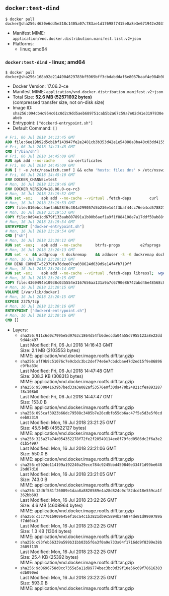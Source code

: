 ## `docker:test-dind`

```console
$ docker pull docker@sha256:4630e6dd5e318c1405a07c783ae1d17698f7415e0a8e3e671942e203fd8f3478
```

-	Manifest MIME: `application/vnd.docker.distribution.manifest.list.v2+json`
-	Platforms:
	-	linux; amd64

### `docker:test-dind` - linux; amd64

```console
$ docker pull docker@sha256:168b92e2144904629783bf5969bff3cbdabddaf6e8037baaf4e984b98d03f68f
```

-	Docker Version: 17.06.2-ce
-	Manifest MIME: `application/vnd.docker.distribution.manifest.v2+json`
-	Total Size: **52.6 MB (52571692 bytes)**  
	(compressed transfer size, not on-disk size)
-	Image ID: `sha256:094cb4c954c61c0d2c9dd5aeb689751cab5b2a67c59a7e02d41e3197830eabeb`
-	Entrypoint: `["dockerd-entrypoint.sh"]`
-	Default Command: `[]`

```dockerfile
# Fri, 06 Jul 2018 14:13:45 GMT
ADD file:6ee19b92d5cb1bf143947fe2e2481cb3b353d42e1e54888a8ba48c03dd4155f2 in / 
# Fri, 06 Jul 2018 14:13:45 GMT
CMD ["/bin/sh"]
# Fri, 06 Jul 2018 14:45:09 GMT
RUN apk add --no-cache 		ca-certificates
# Fri, 06 Jul 2018 14:45:09 GMT
RUN [ ! -e /etc/nsswitch.conf ] && echo 'hosts: files dns' > /etc/nsswitch.conf
# Fri, 06 Jul 2018 14:45:10 GMT
ENV DOCKER_CHANNEL=test
# Mon, 16 Jul 2018 23:19:46 GMT
ENV DOCKER_VERSION=18.06.0-ce-rc3
# Mon, 16 Jul 2018 23:19:52 GMT
RUN set -ex; 	apk add --no-cache --virtual .fetch-deps 		curl 		tar 	; 		apkArch="$(apk --print-arch)"; 	case "$apkArch" in 		x86_64) dockerArch='x86_64' ;; 		armhf) dockerArch='armel' ;; 		aarch64) dockerArch='aarch64' ;; 		ppc64le) dockerArch='ppc64le' ;; 		s390x) dockerArch='s390x' ;; 		*) echo >&2 "error: unsupported architecture ($apkArch)"; exit 1 ;;	esac; 		if ! curl -fL -o docker.tgz "https://download.docker.com/linux/static/${DOCKER_CHANNEL}/${dockerArch}/docker-${DOCKER_VERSION}.tgz"; then 		echo >&2 "error: failed to download 'docker-${DOCKER_VERSION}' from '${DOCKER_CHANNEL}' for '${dockerArch}'"; 		exit 1; 	fi; 		tar --extract 		--file docker.tgz 		--strip-components 1 		--directory /usr/local/bin/ 	; 	rm docker.tgz; 		apk del .fetch-deps; 		dockerd -v; 	docker -v
# Mon, 16 Jul 2018 23:19:53 GMT
COPY file:016ebcc5aefa6b28f6c484a299057d5b236e1d4f3baf44cc76eb4cd578821691 in /usr/local/bin/modprobe 
# Mon, 16 Jul 2018 23:19:53 GMT
COPY file:0d94e1cd679f133aab807891a1b00b6aef1a9f1f884108e7a17ddf50ab88f1fb in /usr/local/bin/ 
# Mon, 16 Jul 2018 23:19:54 GMT
ENTRYPOINT ["docker-entrypoint.sh"]
# Mon, 16 Jul 2018 23:19:54 GMT
CMD ["sh"]
# Mon, 16 Jul 2018 23:20:12 GMT
RUN set -eux; 	apk add --no-cache 		btrfs-progs 		e2fsprogs 		e2fsprogs-extra 		iptables 		xfsprogs 		xz 		pigz 	; 	if zfs="$(apk info --no-cache --quiet zfs)" && [ -n "$zfs" ]; then 		apk add --no-cache zfs; 	fi
# Mon, 16 Jul 2018 23:20:13 GMT
RUN set -x 	&& addgroup -S dockremap 	&& adduser -S -G dockremap dockremap 	&& echo 'dockremap:165536:65536' >> /etc/subuid 	&& echo 'dockremap:165536:65536' >> /etc/subgid
# Mon, 16 Jul 2018 23:20:13 GMT
ENV DIND_COMMIT=52379fa76dee07ca038624d639d9e14f4fb719ff
# Mon, 16 Jul 2018 23:20:14 GMT
RUN set -ex; 	apk add --no-cache --virtual .fetch-deps libressl; 	wget -O /usr/local/bin/dind "https://raw.githubusercontent.com/docker/docker/${DIND_COMMIT}/hack/dind"; 	chmod +x /usr/local/bin/dind; 	apk del .fetch-deps
# Mon, 16 Jul 2018 23:20:15 GMT
COPY file:4369494e10938c035554e3167656aa131a9a7c6790e86742abd46e48568c8201 in /usr/local/bin/ 
# Mon, 16 Jul 2018 23:20:15 GMT
VOLUME [/var/lib/docker]
# Mon, 16 Jul 2018 23:20:15 GMT
EXPOSE 2375/tcp
# Mon, 16 Jul 2018 23:20:16 GMT
ENTRYPOINT ["dockerd-entrypoint.sh"]
# Mon, 16 Jul 2018 23:20:16 GMT
CMD []
```

-	Layers:
	-	`sha256:911c6d0c7995e5d9763c1864d54fb6deccda04a55d7955123a8e22dd9d44c497`  
		Last Modified: Fri, 06 Jul 2018 14:16:43 GMT  
		Size: 2.1 MB (2103553 bytes)  
		MIME: application/vnd.docker.image.rootfs.diff.tar.gzip
	-	`sha256:aff9b9c51076c7e9cbdc3bc2def74e6e7cbdcbae47d2ed15f9e86896c9fba33c`  
		Last Modified: Fri, 06 Jul 2018 14:47:48 GMT  
		Size: 308.3 KB (308313 bytes)  
		MIME: application/vnd.docker.image.rootfs.diff.tar.gzip
	-	`sha256:9500841639b7bed33a3e082af53576e0f30da470b24821cfea893287f8c108b0`  
		Last Modified: Fri, 06 Jul 2018 14:47:47 GMT  
		Size: 153.0 B  
		MIME: application/vnd.docker.image.rootfs.diff.tar.gzip
	-	`sha256:095caf3923b66dc79508c3405b7e26cdbfb55db6ac47f5e5d3e5f0cdeeb82319`  
		Last Modified: Mon, 16 Jul 2018 23:21:25 GMT  
		Size: 45.5 MB (45522127 bytes)  
		MIME: application/vnd.docker.image.rootfs.diff.tar.gzip
	-	`sha256:325a27a74d054352278f72fe2f20549114ee8f79fcd0586dc2f6a3e2d1b54997`  
		Last Modified: Mon, 16 Jul 2018 23:21:06 GMT  
		Size: 550.0 B  
		MIME: application/vnd.docker.image.rootfs.diff.tar.gzip
	-	`sha256:e592de114199a192240a29ece784c9245bbd459840e334f1d99be6482bd07d18`  
		Last Modified: Mon, 16 Jul 2018 23:21:05 GMT  
		Size: 743.0 B  
		MIME: application/vnd.docker.image.rootfs.diff.tar.gzip
	-	`sha256:12d6f581f26089e1daa8a8820589e4a28d824c0cf82dcd18e559ca1f362bb603`  
		Last Modified: Mon, 16 Jul 2018 23:22:26 GMT  
		Size: 4.6 MB (4608964 bytes)  
		MIME: application/vnd.docker.image.rootfs.diff.tar.gzip
	-	`sha256:c3c7701b909645ef16ca4c1b3821db9c5894b246874de81d9909789af7dd04c3`  
		Last Modified: Mon, 16 Jul 2018 23:22:25 GMT  
		Size: 1.3 KB (1304 bytes)  
		MIME: application/vnd.docker.image.rootfs.diff.tar.gzip
	-	`sha256:c93feb56339a599b31bb03b5f6a3f0a9e733a04f1716dd9f8399e38b2609f135`  
		Last Modified: Mon, 16 Jul 2018 23:22:25 GMT  
		Size: 25.4 KB (25392 bytes)  
		MIME: application/vnd.docker.image.rootfs.diff.tar.gzip
	-	`sha256:9d0696758d0cc7355e5a11d89774bec3bc0d39f10e56c69f78616383e3b090ed`  
		Last Modified: Mon, 16 Jul 2018 23:22:25 GMT  
		Size: 593.0 B  
		MIME: application/vnd.docker.image.rootfs.diff.tar.gzip
